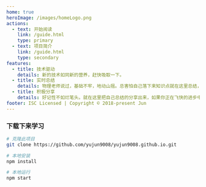 ```yaml
---
home: true
heroImage: /images/homeLogo.png
actions:
  - text: 开始阅读
    link: /guide.html
    type: primary
  - text: 项目简介
    link: /guide.html
    type: secondary
features:
  - title: 技术驱动
    details: 新的技术如同新的营养，赶快吸取一下。
  - title: 实时总结
    details: 物理老师说过，基础不牢，地动山摇。总害怕自己落下来知识点就在这里总结，遇到不会的时候翻一翻，牢固牢固。
  - title: 积极分享
    details: 好记性不如烂笔头。就在这里把自己总结的分享出来，如果你正在飞快的进步中，如果不嫌弃我这个老菜鸟，不妨借鉴借鉴，总有你 Get 到的知识点 
footer: ISC Licensed | Copyright © 2018-present Jun
---
```


### 下载下来学习

<CodeGroup>
  <CodeGroupItem title="NPM">

```bash
# 克隆此项目
git clone https://github.com/yujun9008/yujun9008.github.io.git

# 本地安装
npm install

# 本地运行
npm start
```

  </CodeGroupItem>
</CodeGroup>
